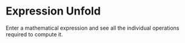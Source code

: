 # Expression Unfold
Enter a mathematical expression and see all the individual operations required to compute it.
